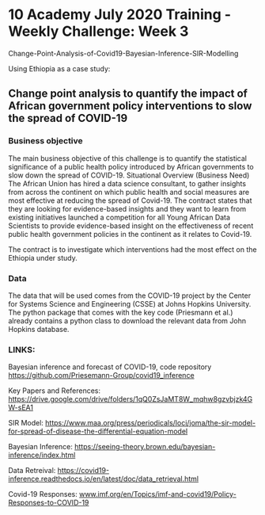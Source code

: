 # 10 Academy July 2020 Training - Weekly Challenge: Week 3
Change-Point-Analysis-of-Covid19-Bayesian-Inference-SIR-Modelling

Using Ethiopia as a case study:

## Change point analysis to quantify the impact of African government policy interventions to slow the spread of COVID-19
### Business objective
The main business objective of this challenge is to quantify the statistical significance of a public health policy introduced by African governments to slow down the spread of COVID-19. Situational Overview (Business Need) The African Union has hired a data science consultant, to gather insights from across the continent on which public health and social measures are most effective at reducing the spread of Covid-19. The contract states that they are looking for evidence-based insights and they want to learn from existing initiatives launched a competition for all Young African Data Scientists to provide evidence-based insight on the effectiveness of recent public health government policies in the continent as it relates to Covid-19.

The contract is to investigate  which interventions had the most effect on the Ethiopia under study. 

### Data
The data that will be used comes from the COVID-19 project by the Center for Systems Science and Engineering (CSSE) at Johns Hopkins University. The python package that comes with the key code (Priesmann et al.) already contains a python class to download the relevant data from John Hopkins database.

### LINKS:
Bayesian inference and forecast of COVID-19, code repository https://github.com/Priesemann-Group/covid19_inference

Key Papers and References: https://drive.google.com/drive/folders/1qQ0ZsJaMT8W_mqhw8gzvbjzk4GW-sEA1

SIR Model: https://www.maa.org/press/periodicals/loci/joma/the-sir-model-for-spread-of-disease-the-differential-equation-model

Bayesian Inference: https://seeing-theory.brown.edu/bayesian-inference/index.html

Data Retreival: https://covid19-inference.readthedocs.io/en/latest/doc/data_retrieval.html

Covid-19 Responses: www.imf.org/en/Topics/imf-and-covid19/Policy-Responses-to-COVID-19
